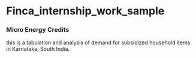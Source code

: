 # Finca_internship_work_sample

### Micro Energy Credits
this is a tabulation and analysis of demand for subsidized household items in Karnataka, South India.
